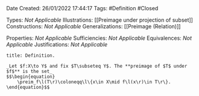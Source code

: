 <br />
<br />

Date Created: 26/01/2022 17:44:17
Tags: #Definition #Closed 

Types: _Not Applicable_
Illustrations: [[Preimage under projection of subset]]
Constructions: _Not Applicable_
Generalizations: [[Preimage (Relation)]]

Properties: _Not Applicable_
Sufficiencies: _Not Applicable_
Equivalences: _Not Applicable_
Justifications: _Not Applicable_

``` ad-Definition
title: Definition.

_Let $f:X\to Y$ and fix $T\subseteq Y$. The **preimage of $T$ under $f$** is the set_
$$\begin{equation}
    \preim_f\l(T\r)\coloneqq\l\{x\in X\mid f\l(x\r)\in T\r\}.
\end{equation}$$

```
